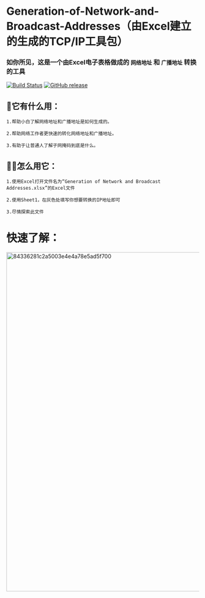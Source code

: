 # Generation-of-Network-and-Broadcast-Addresses（由Excel建立的生成的TCP/IP工具包）

### 如你所见，这是一个由Excel电子表格做成的 `网络地址` 和 `广播地址` 转换的工具
[![Build Status](https://github.com/atelier-anchor/smiley-sans/workflows/build/badge.svg)]( )
[![GitHub release](https://img.shields.io/github/release/atelier-anchor/smiley-sans/all.svg)]([https://github.com/28778/Tops_map/releases/tag/23.8.26](https://github.com/28778/Generation-of-Network-and-Broadcast-Addresses/releases/tag/v1.1))

## 🤷它有什么用：
```
1.帮助小白了解网络地址和广播地址是如何生成的。

2.帮助网络工作者更快速的转化网络地址和广播地址。

3.有助于让普通人了解子网掩码到底是什么。
```
## 👩‍🎨怎么用它：
```
1.使用Excel打开文件名为“Generation of Network and Broadcast Addresses.xlsx”的Excel文件

2.使用Sheet1，在灰色处填写你想要转换的IP地址即可

3.尽情探索此文件
```
# 快速了解：
<img width="884" alt="84336281c2a5003e4e4a78e5ad5f700" src="https://github.com/28778/Generation-of-Network-and-Broadcast-Addresses/assets/31039562/b09bf261-06d7-4c6c-ba2e-5157a5ef16d2">
